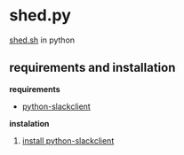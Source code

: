 # shed.py

[shed.sh](https://github.com/temptemp3/shed.sh) in python

## requirements and installation

**requirements**

 + [python-slackclient](python-slackclient)
 
**instalation**

 1. [install python-slackclient](https://github.com/slackapi/python-slackclient#requirements-and-installation)
